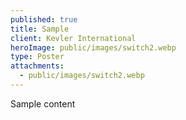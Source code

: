```yaml
---
published: true
title: Sample
client: Kevler International
heroImage: public/images/switch2.webp
type: Poster
attachments:
  - public/images/switch2.webp
---
```

Sample content